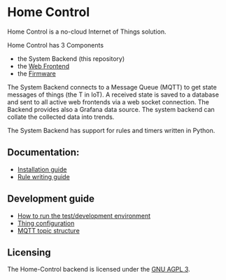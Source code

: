 # Home Control

Home Control is a no-cloud Internet of Things solution. 

Home Control has 3 Components
- the System Backend (this repository)
- the [Web Frontend](https://github.com/iot-home-control/frontend)
- the [Firmware](https://github.com/iot-home-control/firmware)

The System Backend connects to a Message Queue (MQTT) to get state messages of things (the T in IoT).
A received state is saved to a database and sent to all active web frontends via a web socket connection.
The Backend provides also a Grafana data source.
The system backend can collate the collected data into trends.

The System Backend has support for rules and timers written in Python.

## Documentation:
- [Installation guide](docs/install.md)
- [Rule writing guide](docs/rules.md)

## Development guide
- [How to run the test/development environment](docs/development.md)
- [Thing configuration](https://github.com/iot-home-control/firmware/blob/main/README.md)
- [MQTT topic structure](docs/mqtt_structure.md)

## Licensing
The Home-Control backend is licensed under the [GNU AGPL 3](LICENSE).
